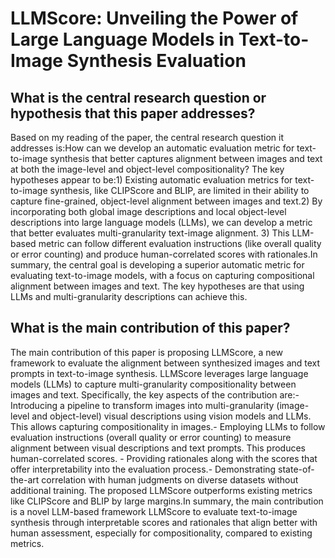 # LLMScore: Unveiling the Power of Large Language Models in Text-to-Image   Synthesis Evaluation

## What is the central research question or hypothesis that this paper addresses?

Based on my reading of the paper, the central research question it addresses is:How can we develop an automatic evaluation metric for text-to-image synthesis that better captures alignment between images and text at both the image-level and object-level compositionality? The key hypotheses appear to be:1) Existing automatic evaluation metrics for text-to-image synthesis, like CLIPScore and BLIP, are limited in their ability to capture fine-grained, object-level alignment between images and text.2) By incorporating both global image descriptions and local object-level descriptions into large language models (LLMs), we can develop a metric that better evaluates multi-granularity text-image alignment. 3) This LLM-based metric can follow different evaluation instructions (like overall quality or error counting) and produce human-correlated scores with rationales.In summary, the central goal is developing a superior automatic metric for evaluating text-to-image models, with a focus on capturing compositional alignment between images and text. The key hypotheses are that using LLMs and multi-granularity descriptions can achieve this.


## What is the main contribution of this paper?

The main contribution of this paper is proposing LLMScore, a new framework to evaluate the alignment between synthesized images and text prompts in text-to-image synthesis. LLMScore leverages large language models (LLMs) to capture multi-granularity compositionality between images and text. Specifically, the key aspects of the contribution are:- Introducing a pipeline to transform images into multi-granularity (image-level and object-level) visual descriptions using vision models and LLMs. This allows capturing compositionality in images.- Employing LLMs to follow evaluation instructions (overall quality or error counting) to measure alignment between visual descriptions and text prompts. This produces human-correlated scores. - Providing rationales along with the scores that offer interpretability into the evaluation process.- Demonstrating state-of-the-art correlation with human judgments on diverse datasets without additional training. The proposed LLMScore outperforms existing metrics like CLIPScore and BLIP by large margins.In summary, the main contribution is a novel LLM-based framework LLMScore to evaluate text-to-image synthesis through interpretable scores and rationales that align better with human assessment, especially for compositionality, compared to existing metrics.
